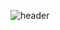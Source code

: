 ![header](https://capsule-render.vercel.app/api?type=waving&color=gradient&text=Hello%20There!&height=100&section=header&fontColor=fff)
<!--
**pedrorpuertat/pedrorpuertat** is a ✨ _special_ ✨ repository because its `README.md` (this file) appears on your GitHub profile.

Here are some ideas to get you started:

- 🔭 I’m currently working on ...
- 🌱 I’m currently learning ...
- 👯 I’m looking to collaborate on ...
- 🤔 I’m looking for help with ...
- 💬 Ask me about ...
- 📫 How to reach me: ...
- 😄 Pronouns: ...
- ⚡ Fun fact: ...
-->
